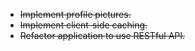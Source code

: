 * ~~Implement profile pictures.~~
* ~~Implement client-side caching.~~
* ~~Refactor application to use RESTful API.~~